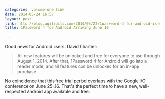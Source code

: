 ```yaml
---
categories: volume-one link
date: 2014-05-24 16:57
layout: post
link: http://blog.agilebits.com/2014/05/23/1password-4-for-android-is-coming/
title: 1Password 4 for Android Arriving June 10
  
---
```



Good news for Android users. David Chartier: 

> All new features will be unlocked and free for everyone to use through August 1, 2014. After that, 1Password 4 for Android will go into a reader mode, and all features can be unlocked for an in-app purchase.

No coincidence that this free trial period overlaps with the Google I/O conference on June 25-26. That's the perfect time to have a new, well-respected Android app available and free. 
